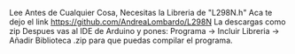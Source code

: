Lee Antes de Cualquier Cosa, Necesitas la Libreria de "L298N.h"
Aca te dejo el link
https://github.com/AndreaLombardo/L298N
La descargas como zip
Despues vas al IDE de Arduino y pones:
Programa -> Incluir Libreria -> Añadir Biblioteca .zip
para que puedas compilar el programa.
